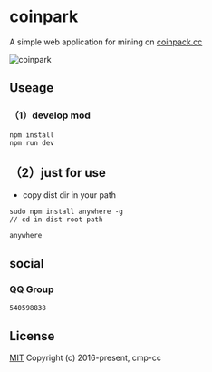 # coinpark

A simple web application for mining on [coinpack.cc](https://www.coinpark.cc/)

![coinpark](https://github.com/jianxinss/coinpark/blob/master/snap.jpg?raw=true "coinpark,Social Coding")


## Useage

### （1）develop mod
```
npm install
npm run dev

```

## （2）just for use
* copy dist dir in your path
```
sudo npm install anywhere -g
// cd in dist root path

anywhere

```
## social

### QQ Group
```
540598838
```


## License
[MIT](http://opensource.org/licenses/MIT)
Copyright (c) 2016-present, cmp-cc